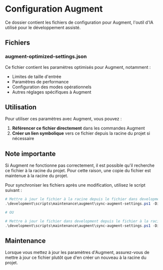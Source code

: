 # Configuration Augment

Ce dossier contient les fichiers de configuration pour Augment, l'outil d'IA utilisé pour le développement assisté.

## Fichiers

### augment-optimized-settings.json

Ce fichier contient les paramètres optimisés pour Augment, notamment :

- Limites de taille d'entrée
- Paramètres de performance
- Configuration des modes opérationnels
- Autres réglages spécifiques à Augment

## Utilisation

Pour utiliser ces paramètres avec Augment, vous pouvez :

1. **Référencer ce fichier directement** dans les commandes Augment
2. **Créer un lien symbolique** vers ce fichier depuis la racine du projet si nécessaire

## Note importante

Si Augment ne fonctionne pas correctement, il est possible qu'il recherche ce fichier à la racine du projet. Pour cette raison, une copie du fichier est maintenue à la racine du projet.

Pour synchroniser les fichiers après une modification, utilisez le script suivant :

```powershell
# Mettre à jour le fichier à la racine depuis le fichier dans development
.\development\scripts\maintenance\augment\sync-augment-settings.ps1 -Direction ToRoot

# OU

# Mettre à jour le fichier dans development depuis le fichier à la racine
.\development\scripts\maintenance\augment\sync-augment-settings.ps1 -Direction FromRoot
```

## Maintenance

Lorsque vous mettez à jour les paramètres d'Augment, assurez-vous de mettre à jour ce fichier plutôt que d'en créer un nouveau à la racine du projet.
